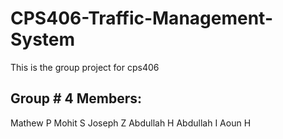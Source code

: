 # CPS406-Traffic-Management-System
This is the group project for cps406

## Group # 4 Members:
Mathew P
Mohit S
Joseph Z
Abdullah H
Abdullah I
Aoun H

